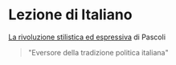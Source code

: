 # Lezione di Italiano

<u>La rivoluzione stilistica ed espressiva</u>  di Pascoli

> "Eversore della tradizione politica italiana"
<!--stackedit_data:
eyJoaXN0b3J5IjpbMTk4MTA3NjE4XX0=
-->